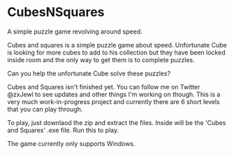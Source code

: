 # CubesNSquares
A simple puzzle game revolving around speed.

Cubes and squares is a simple puzzle game about speed.
Unfortunate Cube is looking for more cubes to add to his collection but they have been locked inside room and the only way to get them is to complete puzzles.

Can you help the unfortunate Cube solve these puzzles?

Cubes and Squares isn't finished yet. You can follow me on Twitter @zxJewl to see updates and other things I'm working on though.
This is a very much work-in-progress project and currently there are 6 short levels that you can play through.

To play, just downlaod the zip and extract the files. Inside will be the 'Cubes and Squares' .exe file. Run this to play.

The game currently only supports Windows.
